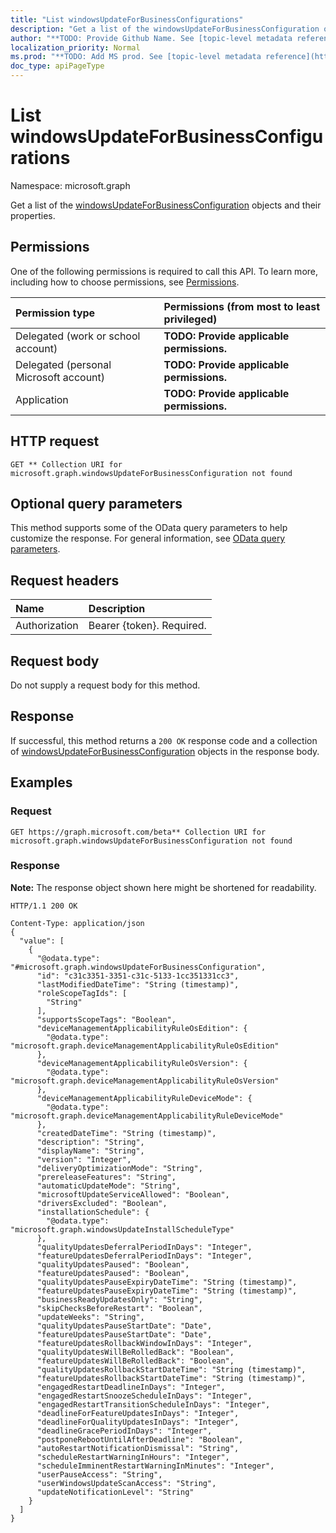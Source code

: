 ```yaml
---
title: "List windowsUpdateForBusinessConfigurations"
description: "Get a list of the windowsUpdateForBusinessConfiguration objects and their properties."
author: "**TODO: Provide Github Name. See [topic-level metadata reference](https://msgo.azurewebsites.net/add/document/guidelines/metadata.html#topic-level-metadata)**"
localization_priority: Normal
ms.prod: "**TODO: Add MS prod. See [topic-level metadata reference](https://msgo.azurewebsites.net/add/document/guidelines/metadata.html#topic-level-metadata)**"
doc_type: apiPageType
---
```


# List windowsUpdateForBusinessConfigurations
Namespace: microsoft.graph

Get a list of the [windowsUpdateForBusinessConfiguration](../resources/windowsupdateforbusinessconfiguration.md) objects and their properties.

## Permissions
One of the following permissions is required to call this API. To learn more, including how to choose permissions, see [Permissions](/graph/permissions-reference).

|Permission type|Permissions (from most to least privileged)|
|:---|:---|
|Delegated (work or school account)|**TODO: Provide applicable permissions.**|
|Delegated (personal Microsoft account)|**TODO: Provide applicable permissions.**|
|Application|**TODO: Provide applicable permissions.**|

## HTTP request

<!-- {
  "blockType": "ignored"
}
-->
``` http
GET ** Collection URI for microsoft.graph.windowsUpdateForBusinessConfiguration not found
```

## Optional query parameters
This method supports some of the OData query parameters to help customize the response. For general information, see [OData query parameters](/graph/query-parameters).

## Request headers
|Name|Description|
|:---|:---|
|Authorization|Bearer {token}. Required.|

## Request body
Do not supply a request body for this method.

## Response

If successful, this method returns a `200 OK` response code and a collection of [windowsUpdateForBusinessConfiguration](../resources/windowsupdateforbusinessconfiguration.md) objects in the response body.

## Examples

### Request
<!-- {
  "blockType": "request",
  "name": "get_windowsupdateforbusinessconfiguration"
}
-->
``` http
GET https://graph.microsoft.com/beta** Collection URI for microsoft.graph.windowsUpdateForBusinessConfiguration not found
```


### Response
**Note:** The response object shown here might be shortened for readability.
<!-- {
  "blockType": "response",
  "truncated": true,
  "@odata.type": "Collection(microsoft.graph.windowsUpdateForBusinessConfiguration)"
}
-->
``` http
HTTP/1.1 200 OK

Content-Type: application/json
{
  "value": [
    {
      "@odata.type": "#microsoft.graph.windowsUpdateForBusinessConfiguration",
      "id": "c31c3351-3351-c31c-5133-1cc351331cc3",
      "lastModifiedDateTime": "String (timestamp)",
      "roleScopeTagIds": [
        "String"
      ],
      "supportsScopeTags": "Boolean",
      "deviceManagementApplicabilityRuleOsEdition": {
        "@odata.type": "microsoft.graph.deviceManagementApplicabilityRuleOsEdition"
      },
      "deviceManagementApplicabilityRuleOsVersion": {
        "@odata.type": "microsoft.graph.deviceManagementApplicabilityRuleOsVersion"
      },
      "deviceManagementApplicabilityRuleDeviceMode": {
        "@odata.type": "microsoft.graph.deviceManagementApplicabilityRuleDeviceMode"
      },
      "createdDateTime": "String (timestamp)",
      "description": "String",
      "displayName": "String",
      "version": "Integer",
      "deliveryOptimizationMode": "String",
      "prereleaseFeatures": "String",
      "automaticUpdateMode": "String",
      "microsoftUpdateServiceAllowed": "Boolean",
      "driversExcluded": "Boolean",
      "installationSchedule": {
        "@odata.type": "microsoft.graph.windowsUpdateInstallScheduleType"
      },
      "qualityUpdatesDeferralPeriodInDays": "Integer",
      "featureUpdatesDeferralPeriodInDays": "Integer",
      "qualityUpdatesPaused": "Boolean",
      "featureUpdatesPaused": "Boolean",
      "qualityUpdatesPauseExpiryDateTime": "String (timestamp)",
      "featureUpdatesPauseExpiryDateTime": "String (timestamp)",
      "businessReadyUpdatesOnly": "String",
      "skipChecksBeforeRestart": "Boolean",
      "updateWeeks": "String",
      "qualityUpdatesPauseStartDate": "Date",
      "featureUpdatesPauseStartDate": "Date",
      "featureUpdatesRollbackWindowInDays": "Integer",
      "qualityUpdatesWillBeRolledBack": "Boolean",
      "featureUpdatesWillBeRolledBack": "Boolean",
      "qualityUpdatesRollbackStartDateTime": "String (timestamp)",
      "featureUpdatesRollbackStartDateTime": "String (timestamp)",
      "engagedRestartDeadlineInDays": "Integer",
      "engagedRestartSnoozeScheduleInDays": "Integer",
      "engagedRestartTransitionScheduleInDays": "Integer",
      "deadlineForFeatureUpdatesInDays": "Integer",
      "deadlineForQualityUpdatesInDays": "Integer",
      "deadlineGracePeriodInDays": "Integer",
      "postponeRebootUntilAfterDeadline": "Boolean",
      "autoRestartNotificationDismissal": "String",
      "scheduleRestartWarningInHours": "Integer",
      "scheduleImminentRestartWarningInMinutes": "Integer",
      "userPauseAccess": "String",
      "userWindowsUpdateScanAccess": "String",
      "updateNotificationLevel": "String"
    }
  ]
}
```


